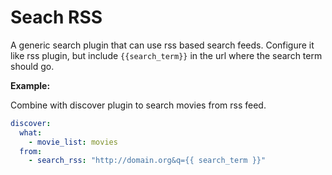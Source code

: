 # Seach RSS

A generic search plugin that can use rss based search feeds. Configure it like rss
plugin, but include `{{search_term}}` in the url where the search term should go.

**Example:**

Combine with discover plugin to search movies from rss feed.

```yaml
discover:
  what: 
    - movie_list: movies
  from:
    - search_rss: "http://domain.org&q={{ search_term }}"
```